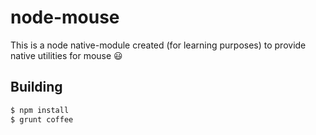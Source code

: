 # node-mouse
This is a node native-module created (for learning purposes) to provide native utilities for mouse :smiley:

## Building
```bash
$ npm install
$ grunt coffee
```
